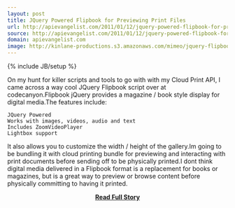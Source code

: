 ```yaml
---
layout: post
title: JQuery Powered Flipbook for Previewing Print Files
url: http://apievangelist.com/2011/01/12/jquery-powered-flipbook-for-previewing-print-files/
source: http://apievangelist.com/2011/01/12/jquery-powered-flipbook-for-previewing-print-files/
domain: apievangelist.com
image: http://kinlane-productions.s3.amazonaws.com/mimeo/jquery-flipbook.png
---
```

{% include JB/setup %}<p>On my hunt for killer scripts and tools to go with with my Cloud Print API, I came across a way cool JQuery Flipbook script over at codecanyon.Flipbook jQuery provides a magazine / book style display for digital media.The features include:

	JQuery Powered
	Works with images, videos, audio and text
	Includes ZoomVideoPlayer
	Lightbox support

It also allows you to customize the width / height of the gallery.Im going to be bundling it with cloud printing bundle for previewing and interacting with print documents before sending off to be physically printed.I dont think digital media delivered in a Flipbook format is a replacement for books or magazines, but is a great way to preview or browse content before physically committing to having it printed.</p>
<center><p><a href="http://apievangelist.com/2011/01/12/jquery-powered-flipbook-for-previewing-print-files/" style='padding:25px; font-sze:18px; font-weight: bold;'>Read Full Story</a></p></center>
